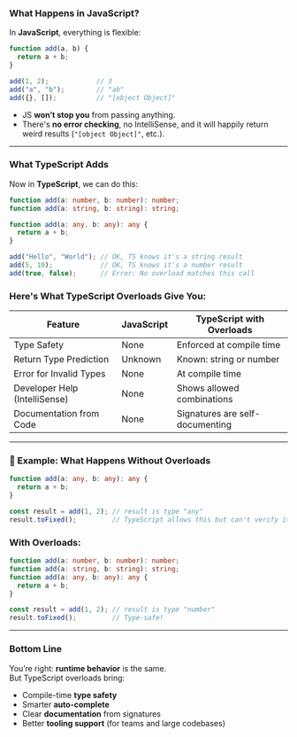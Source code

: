 ### What Happens in JavaScript?

In **JavaScript**, everything is flexible:

```js
function add(a, b) {
  return a + b;
}

add(1, 2);            // 3
add("a", "b");        // "ab"
add({}, []);          // "[object Object]"
```

- JS **won’t stop you** from passing anything.
- There's **no error checking**, no IntelliSense, and it will happily return weird results (`"[object Object]"`, etc.).

---

### What TypeScript Adds

Now in **TypeScript**, we can do this:

```ts
function add(a: number, b: number): number;
function add(a: string, b: string): string;

function add(a: any, b: any): any {
  return a + b;
}

add("Hello", "World"); // OK, TS knows it's a string result
add(5, 10);            // OK, TS knows it's a number result
add(true, false);      // Error: No overload matches this call
```

### Here's What TypeScript Overloads Give You:

| Feature                          | JavaScript              | TypeScript with Overloads     |
|----------------------------------|--------------------------|--------------------------------|
| Type Safety                      | None                  | Enforced at compile time    |
| Return Type Prediction           | Unknown               | Known: string or number     |
| Error for Invalid Types          | None                  | At compile time             |
| Developer Help (IntelliSense)    | None                  | Shows allowed combinations  |
| Documentation from Code          | None                  | Signatures are self-documenting |

---

### 🔧 Example: What Happens Without Overloads

```ts
function add(a: any, b: any): any {
  return a + b;
}

const result = add(1, 2); // result is type "any"
result.toFixed();         // TypeScript allows this but can't verify it will work
```

### With Overloads:

```ts
function add(a: number, b: number): number;
function add(a: string, b: string): string;
function add(a: any, b: any): any {
  return a + b;
}

const result = add(1, 2); // result is type "number"
result.toFixed();         // Type-safe!
```

---

### Bottom Line

You’re right: **runtime behavior** is the same.  
But TypeScript overloads bring:

- Compile-time **type safety**
- Smarter **auto-complete**
- Clear **documentation** from signatures
- Better **tooling support** (for teams and large codebases)
